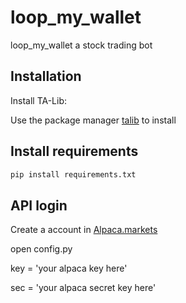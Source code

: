 # loop_my_wallet

loop_my_wallet a stock trading bot

## Installation

Install TA-Lib:

Use the package manager [talib](https://mrjbq7.github.io/ta-lib/) to install

## Install requirements

```bash
pip install requirements.txt
```

## API login

Create a account in [Alpaca.markets](https://app.alpaca.markets/signup)

open config.py
  
key = 'your alpaca key here'

sec = 'your alpaca secret key here'

